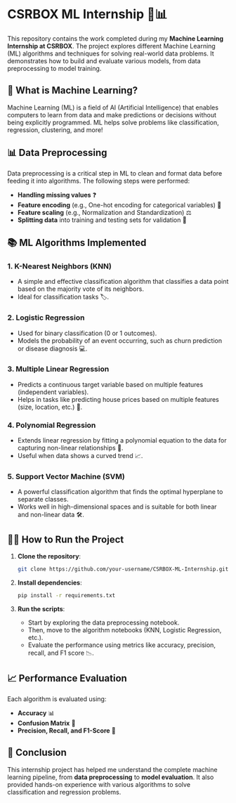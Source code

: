 # CSRBOX ML Internship 🤖📊

This repository contains the work completed during my **Machine Learning Internship at CSRBOX**. The project explores different Machine Learning (ML) algorithms and techniques for solving real-world data problems. It demonstrates how to build and evaluate various models, from data preprocessing to model training.

## 🚀 **What is Machine Learning?**
Machine Learning (ML) is a field of AI (Artificial Intelligence) that enables computers to learn from data and make predictions or decisions without being explicitly programmed. ML helps solve problems like classification, regression, clustering, and more!

## 📊 **Data Preprocessing**
Data preprocessing is a critical step in ML to clean and format data before feeding it into algorithms. The following steps were performed:
- **Handling missing values** ❓
- **Feature encoding** (e.g., One-hot encoding for categorical variables) 🔢
- **Feature scaling** (e.g., Normalization and Standardization) ⚖️
- **Splitting data** into training and testing sets for validation 🔀

## 📚 **ML Algorithms Implemented**

### 1. **K-Nearest Neighbors (KNN)**
- A simple and effective classification algorithm that classifies a data point based on the majority vote of its neighbors.
- Ideal for classification tasks 🏷️.

### 2. **Logistic Regression**
- Used for binary classification (0 or 1 outcomes).
- Models the probability of an event occurring, such as churn prediction or disease diagnosis 💻.

### 3. **Multiple Linear Regression**
- Predicts a continuous target variable based on multiple features (independent variables).
- Helps in tasks like predicting house prices based on multiple features (size, location, etc.) 🏡.

### 4. **Polynomial Regression**
- Extends linear regression by fitting a polynomial equation to the data for capturing non-linear relationships 🔧.
- Useful when data shows a curved trend 📈.

### 5. **Support Vector Machine (SVM)**
- A powerful classification algorithm that finds the optimal hyperplane to separate classes.
- Works well in high-dimensional spaces and is suitable for both linear and non-linear data 🛠️.

## 🧑‍💻 **How to Run the Project**

1. **Clone the repository**:
   ```bash
   git clone https://github.com/your-username/CSRBOX-ML-Internship.git
   ```

2. **Install dependencies**:
   ```bash
   pip install -r requirements.txt
   ```

3. **Run the scripts**:
   - Start by exploring the data preprocessing notebook.
   - Then, move to the algorithm notebooks (KNN, Logistic Regression, etc.).
   - Evaluate the performance using metrics like accuracy, precision, recall, and F1 score 📉.

## 📈 **Performance Evaluation**
Each algorithm is evaluated using:
- **Accuracy** 📊
- **Confusion Matrix** 🧩
- **Precision, Recall, and F1-Score** 🏅

## 📝 **Conclusion**
This internship project has helped me understand the complete machine learning pipeline, from **data preprocessing** to **model evaluation**. It also provided hands-on experience with various algorithms to solve classification and regression problems.
